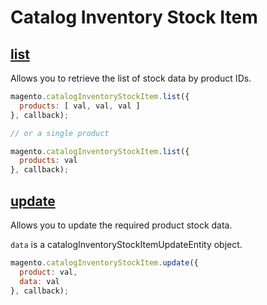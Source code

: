 # Catalog Inventory Stock Item

## [list](http://www.magentocommerce.com/api/soap/catalogInventory/cataloginventory_stock_item.list.html)

Allows you to retrieve the list of stock data by product IDs.

```js
magento.catalogInventoryStockItem.list({
  products: [ val, val, val ]
}, callback);

// or a single product

magento.catalogInventoryStockItem.list({
  products: val
}, callback);
```

## [update](http://www.magentocommerce.com/api/soap/catalogInventory/cataloginventory_stock_item.update.html)

Allows you to update the required product stock data.

`data` is a catalogInventoryStockItemUpdateEntity object.

```js
magento.catalogInventoryStockItem.update({
  product: val,
  data: val
}, callback);
```
